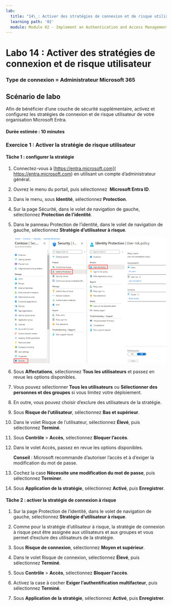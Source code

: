 ```yaml
---
lab:
  title: "14\_: Activer des stratégies de connexion et de risque utilisateur"
  learning path: '02'
  module: Module 02 - Implement an Authentication and Access Management Solution
---
```


# Labo 14 : Activer des stratégies de connexion et de risque utilisateur

### Type de connexion = Administrateur Microsoft 365

## Scénario de labo

Afin de bénéficier d’une couche de sécurité supplémentaire, activez et configurez les stratégies de connexion et de risque utilisateur de votre organisation Microsoft Entra.

#### Durée estimée : 10 minutes


### Exercice 1 : Activer la stratégie de risque utilisateur

#### Tâche 1 : configurer la stratégie

1. Connectez-vous à [https://entra.microsoft.com]( https://entra.microsoft.com) en utilisant un compte d’administrateur général.

2. Ouvrez le menu du portail, puis sélectionnez  **Microsoft Entra ID**.

3. Dans le menu, sous **Identité**, sélectionnez **Protection**.

4. Sur la page Sécurité, dans le volet de navigation de gauche, sélectionnez **Protection de l’identité**.

5. Dans le panneau Protection de l’identité, dans le volet de navigation de gauche, sélectionnez **Stratégie d’utilisateur à risque**.

    ![Image de l’écran affichant la page Stratégie d’utilisateur à risque et le chemin de navigation en surbrillance](./media/lp2-mod4-browse-to-identity-protection.png)

6. Sous **Affectations**, sélectionnez **Tous les utilisateurs** et passez en revue les options disponibles.

7. Vous pouvez sélectionner **Tous les utilisateurs** ou **Sélectionner des personnes et des groupes** si vous limitez votre déploiement.

8. En outre, vous pouvez choisir d’exclure des utilisateurs de la stratégie.

9. Sous **Risque de l’utilisateur**, sélectionnez **Bas et supérieur**.

10. Dans le volet Risque de l’utilisateur, sélectionnez **Élevé**, puis sélectionnez **Terminé**.

11. Sous **Contrôle** > **Accès**, sélectionnez **Bloquer l’accès**.

12. Dans le volet Accès, passez en revue les options disponibles.

    **Conseil** : Microsoft recommande d’autoriser l’accès et à d’exiger la modification du mot de passe.

13. Cochez la case **Nécessite une modification du mot de passe**, puis sélectionnez **Terminer**.

14. Sous **Application de la stratégie**, sélectionnez **Activé**, puis **Enregistrer**.

#### Tâche 2 : activer la stratégie de connexion à risque

1. Sur la page Protection de l’identité, dans le volet de navigation de gauche, sélectionnez **Stratégie d’utilisateur à risque**.

2. Comme pour la stratégie d’utilisateur à risque, la stratégie de connexion à risque peut être assignée aux utilisateurs et aux groupes et vous permet d’exclure des utilisateurs de la stratégie.

3. Sous **Risque de connexion**, sélectionnez **Moyen et supérieur**.

4. Dans le volet Risque de connexion, sélectionnez **Élevé**, puis sélectionnez **Terminé**.

5. Sous **Contrôle** > **Accès**, sélectionnez **Bloquer l’accès**.

6. Activez la case à cocher **Exiger l’authentification multifacteur**, puis sélectionnez **Terminé**.

7. Sous **Application de la stratégie**, sélectionnez **Activé**, puis **Enregistrer**.
